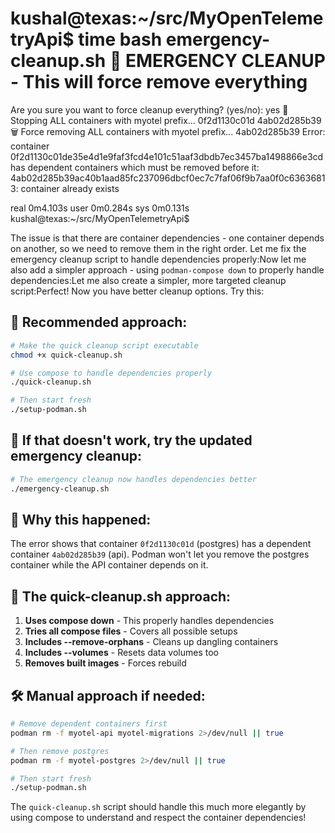 kushal@texas:~/src/MyOpenTelemetryApi$ time bash emergency-cleanup.sh
🚨 EMERGENCY CLEANUP - This will force remove everything
========================================================
Are you sure you want to force cleanup everything? (yes/no): yes
🛑 Stopping ALL containers with myotel prefix...
0f2d1130c01d
4ab02d285b39
🗑️ Force removing ALL containers with myotel prefix...
4ab02d285b39
Error: container 0f2d1130c01de35e4d1e9faf3fcd4e101c51aaf3dbdb7ec3457ba1498866e3cd has dependent containers which must be removed before it: 4ab02d285b39ac40b1aad85fc237096dbcf0ec7c7faf06f9b7aa0f0c63636813: container already exists

real    0m4.103s
user    0m0.284s
sys     0m0.131s
kushal@texas:~/src/MyOpenTelemetryApi$





The issue is that there are container dependencies - one container depends on another, so we need to remove them in the right order. Let me fix the emergency cleanup script to handle dependencies properly:Now let me also add a simpler approach - using `podman-compose down` to properly handle dependencies:Let me also create a simpler, more targeted cleanup script:Perfect! Now you have better cleanup options. Try this:

## 🚀 **Recommended approach:**

```bash
# Make the quick cleanup script executable  
chmod +x quick-cleanup.sh

# Use compose to handle dependencies properly
./quick-cleanup.sh

# Then start fresh
./setup-podman.sh
```

## 🔄 **If that doesn't work, try the updated emergency cleanup:**

```bash
# The emergency cleanup now handles dependencies better
./emergency-cleanup.sh
```

## 🧠 **Why this happened:**

The error shows that container `0f2d1130c01d` (postgres) has a dependent container `4ab02d285b39` (api). Podman won't let you remove the postgres container while the API container depends on it.

## 🎯 **The quick-cleanup.sh approach:**

1. **Uses compose down** - This properly handles dependencies
2. **Tries all compose files** - Covers all possible setups  
3. **Includes --remove-orphans** - Cleans up dangling containers
4. **Includes --volumes** - Resets data volumes too
5. **Removes built images** - Forces rebuild

## 🛠️ **Manual approach if needed:**

```bash
# Remove dependent containers first
podman rm -f myotel-api myotel-migrations 2>/dev/null || true

# Then remove postgres
podman rm -f myotel-postgres 2>/dev/null || true

# Then start fresh
./setup-podman.sh
```

The `quick-cleanup.sh` script should handle this much more elegantly by using compose to understand and respect the container dependencies!
